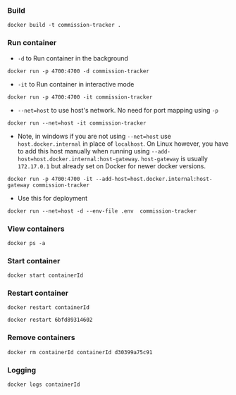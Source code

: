 ### Build
```
docker build -t commission-tracker .
```

### Run container
- `-d` to Run container in the background
```
docker run -p 4700:4700 -d commission-tracker
```

- `-it` to Run container in interactive mode
```
docker run -p 4700:4700 -it commission-tracker
```

- `--net=host` to use host's network. No need for port mapping using `-p`
```
docker run --net=host -it commission-tracker
```

- Note, in windows if you are not using `--net=host` use `host.docker.internal` in place of `localhost`. On Linux however, you have to add this host manually when running using `--add-host=host.docker.internal:host-gateway`. `host-gateway` is usually `172.17.0.1` but already set on Docker for newer docker versions.
```
docker run -p 4700:4700 -it --add-host=host.docker.internal:host-gateway commission-tracker
```

- Use this for deployment
```
docker run --net=host -d --env-file .env  commission-tracker
```

### View containers
```
docker ps -a
```

### Start container
```
docker start containerId
```

### Restart container
```
docker restart containerId
```
```
docker restart 6bfd89314602
```

### Remove containers
```
docker rm containerId containerId d30399a75c91
```

### Logging
```
docker logs containerId
```